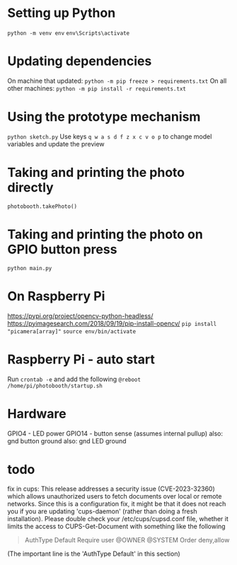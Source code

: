 # Setting up Python
`python -m venv env`
`env\Scripts\activate`

# Updating dependencies
On machine that updated: `python -m pip freeze > requirements.txt`
On all other machines: `python -m pip install -r requirements.txt`

# Using the prototype mechanism
`python sketch.py`
Use keys `q w a s d f z x c v o p` to change model variables and update the preview

# Taking and printing the photo directly
`photobooth.takePhoto()`

# Taking and printing the photo on GPIO button press
`python main.py`

# On Raspberry Pi
https://pypi.org/project/opencv-python-headless/
https://pyimagesearch.com/2018/09/19/pip-install-opencv/
`pip install "picamera[array]"`
`source env/bin/activate`

# Raspberry Pi - auto start
Run `crontab -e` and add the following
`@reboot /home/pi/photobooth/startup.sh`

# Hardware
GPIO4 - LED power
GPIO14 - button sense (assumes internal pullup)
also: gnd button ground
also: gnd LED ground

# todo
fix in cups:
  This release addresses a security issue (CVE-2023-32360) which allows
  unauthorized users to fetch documents over local or remote networks.
  Since this is a configuration fix, it might be that it does not reach you if you
  are updating 'cups-daemon' (rather than doing a fresh installation).
  Please double check your /etc/cups/cupsd.conf file, whether it limits the access
  to CUPS-Get-Document with something like the following
  >  <Limit CUPS-Get-Document>
  >    AuthType Default
  >    Require user @OWNER @SYSTEM
  >    Order deny,allow
  >   </Limit>
  (The important line is the 'AuthType Default' in this section)